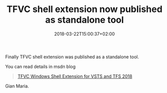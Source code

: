 ﻿---
title: "TFVC shell extension now published as standalone tool"
description: ""
date: 2018-03-22T15:00:37+02:00
draft: false
tags: [Team Foundation Server]
categories: [Tfs]
---
Finally TFVC shell extension was published as a standalone tool.

You can read details in msdn blog

> [TFVC Windows Shell Extension for VSTS and TFS 2018](https://blogs.msdn.microsoft.com/devops/2018/03/21/tfvc-windows-shell-extension-for-vsts-and-tfs-2018/)

<iframe class="wp-embedded-content" sandbox="allow-scripts" security="restricted" style="position: absolute; clip: rect(1px, 1px, 1px, 1px);" src="https://blogs.msdn.microsoft.com/devops/2018/03/21/tfvc-windows-shell-extension-for-vsts-and-tfs-2018/embed/#?secret=5ipUdSDj4t" data-secret="5ipUdSDj4t" width="600" height="338" title="&#8220;TFVC Windows Shell Extension for VSTS and TFS 2018&#8221; &#8212; Microsoft DevOps Blog" frameborder="0" marginwidth="0" marginheight="0" scrolling="no"></iframe>

Gian Maria.
